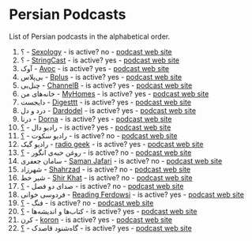 # Persian Podcasts
List of Persian podcasts in the alphabetical order.

1. ؟ - [Sexology](https://itunes.apple.com/us/podcast/sexology/id1120344987?mt=2) - is active? no - [podcast web site](#)
1. ؟ - [StringCast](https://itunes.apple.com/us/podcast/stringcast/id1071231748?mt=2) - is active? yes - [podcast web site](#)
1. آوک - [Avoc](https://itunes.apple.com/us/podcast/avoc-%D8%A2%D9%88%D8%A7%DA%A9/id1146166054?mt=2) - is active? yes - [podcast web site](#)
1. بی‌پلاس - [Bplus](https://itunes.apple.com/us/podcast/%D9%BE%D8%A7%D8%AF%DA%A9%D8%B3%D8%AA-%D9%81%D8%A7%D8%B1%D8%B3%DB%8C-%D8%A8%DB%8C-%D9%BE%D9%84%D8%A7%D8%B3-bplus/id1378125252?mt=2) - is active? yes - [podcast web site](#)
1. چنل‌بی - [ChannelB](https://itunes.apple.com/us/podcast/channelb/id1070642732?mt=2) - is active? yes - [podcast web site](channelbpodcast.com)
1. خانه‌های من - [MyHomes](https://itunes.apple.com/us/podcast/myhomespodcast/id1331026409?mt=2) - is active? yes - [podcast web site](#)
1. دایجست - [Digesttt](https://itunes.apple.com/us/podcast/digesttt-%D8%B1%D8%A7%D8%AF%DB%8C%D9%88-%D8%AF%D8%A7%DB%8C%D8%AC%D8%B3%D8%AA/id1355302117?mt=2) - is active? yes - [podcast web site](#)
1. درد و دل - [Dardodel](https://itunes.apple.com/us/podcast/%D9%BE%D8%A7%D8%AF%DA%A9%D8%B3%D8%AA-%D8%AF%D8%B1%D8%AF-%D9%88-%D8%AF%D9%84-dardodel-podcast/id1220242220?mt=2) - is active? yes - [podcast web site](#)
1. درنا - [Dorna](https://itunes.apple.com/us/podcast/dornapodcast/id1262642221?mt=2) - is active? yes - [podcast web site](#)
1. رادیو دال - [؟](https://itunes.apple.com/us/podcast/%D8%B1%D8%A7%D8%AF%DB%8C%D9%88-%D8%AF%D8%A7%D9%84/id1268317148?mt=2) - is active? yes - [podcast web site](#)
1. رادیو سکوت - [؟](https://itunes.apple.com/us/podcast/%D8%B1%D8%A7%D8%AF%DB%8C%D9%88-%D8%B3%DA%A9%D9%88%D8%AA/id1085498985?mt=2) - is active? no - [podcast web site](#)
1. رادیو گیک - [radio geek](https://itunes.apple.com/us/podcast/%D9%BE%D8%A7%D8%AF%DA%A9%D8%B3%D8%AA-%DA%A9%DB%8C%D8%A8%D8%B1%D8%AF-%D8%A2%D8%B2%D8%A7%D8%AF/id517502604?mt=2) - is active? yes - [podcast web site](jadi.net/podcast)
1. روغن حبه‌ی انگور - [؟](https://itunes.apple.com/us/podcast/%D8%B1%D8%A7%D8%AF%DB%8C%D9%88-%D8%B1%D9%88%D8%BA%D9%86-%D8%AD%D8%A8%D9%87-%DB%8C-%D8%A7%D9%86%DA%AF%D9%88%D8%B1/id1037208693?mt=2) - is active? no - [podcast web site](#)
1. سامان جعفری - [Saman Jafari](https://itunes.apple.com/us/podcast/saman-jafari/id892796074?mt=2) - is active? no - [podcast web site](#)
1. شهرزاد - [Shahrzad](https://itunes.apple.com/us/podcast/radio-shahrzad/id792863193?mt=2) - is active? no - [podcast web site](#)
1. شیر خط - [Shir Khat](https://itunes.apple.com/us/podcast/shir-khat-persian-blockchain-podcast/id1221206951?mt=2) - is active? no - [podcast web site](#)
1. صدای دو فصل - [؟](https://itunes.apple.com/us/podcast/%D8%B5%D8%AF%D8%A7%DB%8C-%D8%AF%D9%88%D9%81%D8%B5%D9%84/id1070867424?mt=2) - is active? no - [podcast web site](#)
1. فردوسی خوانی - [Reading Ferdowsi](https://itunes.apple.com/us/podcast/reading-ferdowsi-فردوسی-خوانی/id1354253207) - is active? yes - [podcast web site](#)
1. فنگ - [؟](https://itunes.apple.com/us/podcast/%D8%B1%D8%A7%D8%AF%DB%8C%D9%88%D9%81%D9%86%DA%AF/id496912861?mt=2) - is active? no - [podcast web site](#)
1. کتاب‌ها و اندیشه‌ها - [؟](https://itunes.apple.com/us/podcast/%DA%A9%D8%AA%D8%A7%D8%A8-%D9%87%D8%A7-%D9%88-%D8%A7%D9%86%D8%AF%DB%8C%D8%B4%D9%87-%D9%87%D8%A7/id1004965913?mt=2) - is active? yes - [podcast web site](#)
1. کرن - [koron](https://itunes.apple.com/us/podcast/koron/id1352819961?mt=2) - is active? yes - [podcast web site](#)
1. گاه‌شنود قاصدک - [؟](https://itunes.apple.com/us/podcast/%DA%AF%D8%A7%D9%87-%D8%B4%D9%86%D9%88%D8%AF-%D9%82%D8%A7%D8%B5%D8%AF%DA%A9/id382978886?mt=2) - is active? yes - [podcast web site](#)
